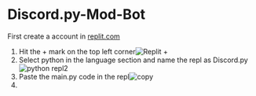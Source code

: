 # Discord.py-Mod-Bot

First create a account in [replit.com](https://replit.com/signup?from=landing) <br>
1. Hit the + mark on the top left corner![Replit +](https://user-images.githubusercontent.com/91129706/140275745-07143149-0924-4712-b48d-a2db4cbf0e4c.png)<br>
2. Select python in the language section and name the repl as Discord.py
![python repl2](https://user-images.githubusercontent.com/91129706/140276458-9cc8ecf2-d5dd-4e2d-b24e-6435335bb858.png)<br>
3. Paste the main.py code in the repl![copy](https://user-images.githubusercontent.com/91129706/140276725-515a7f25-1cc2-4fd9-b68c-ad8eb5c6e40f.png)<br>
4. 


